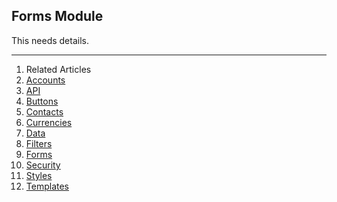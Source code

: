 ## Forms Module

This needs details.

---

1. Related Articles
2. [Accounts](../accounts/)
3. [API](../api/)
4. [Buttons](../buttons/)
5. [Contacts](../contacts/)
6. [Currencies](../currencies/)
7. [Data](../data/)
8. [Filters](../filters/)
9. [Forms](../forms/)
10. [Security](../security/)
11. [Styles](../styles/)
12. [Templates](../templates/)

